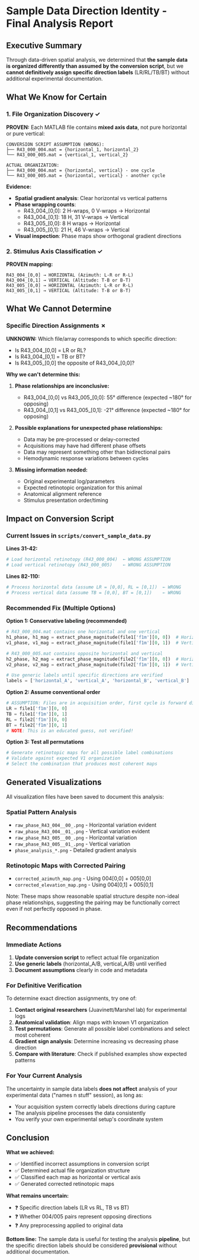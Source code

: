 # Sample Data Direction Identity - Final Analysis Report

## Executive Summary

Through data-driven spatial analysis, we determined that **the sample data is organized differently than assumed by the conversion script**, but we **cannot definitively assign specific direction labels** (LR/RL/TB/BT) without additional experimental documentation.

## What We Know for Certain

### 1. File Organization Discovery ✓

**PROVEN:** Each MATLAB file contains **mixed axis data**, not pure horizontal or pure vertical:

```
CONVERSION SCRIPT ASSUMPTION (WRONG):
├── R43_000_004.mat = {horizontal_1, horizontal_2}
└── R43_000_005.mat = {vertical_1, vertical_2}

ACTUAL ORGANIZATION:
├── R43_000_004.mat = {horizontal, vertical} - one cycle
└── R43_000_005.mat = {horizontal, vertical} - another cycle
```

**Evidence:**
- **Spatial gradient analysis**: Clear horizontal vs vertical patterns
- **Phase wrapping counts**:
  - R43_004_[0,0]: 2 H-wraps, 0 V-wraps → Horizontal
  - R43_004_[0,1]: 18 H, 31 V-wraps → Vertical
  - R43_005_[0,0]: 8 H wraps → Horizontal
  - R43_005_[0,1]: 21 H, 46 V-wraps → Vertical
- **Visual inspection**: Phase maps show orthogonal gradient directions

### 2. Stimulus Axis Classification ✓

**PROVEN mapping:**
```
R43_004_[0,0] → HORIZONTAL (Azimuth: L-R or R-L)
R43_004_[0,1] → VERTICAL (Altitude: T-B or B-T)
R43_005_[0,0] → HORIZONTAL (Azimuth: L-R or R-L)
R43_005_[0,1] → VERTICAL (Altitude: T-B or B-T)
```

## What We Cannot Determine

### Specific Direction Assignments ✗

**UNKNOWN:** Which file/array corresponds to which specific direction:
- Is R43_004_[0,0] = LR or RL?
- Is R43_004_[0,1] = TB or BT?
- Is R43_005_[0,0] the opposite of R43_004_[0,0]?

**Why we can't determine this:**

1. **Phase relationships are inconclusive:**
   - R43_004_[0,0] vs R43_005_[0,0]: 55° difference (expected ~180° for opposing)
   - R43_004_[0,1] vs R43_005_[0,1]: -21° difference (expected ~180° for opposing)

2. **Possible explanations for unexpected phase relationships:**
   - Data may be pre-processed or delay-corrected
   - Acquisitions may have had different phase offsets
   - Data may represent something other than bidirectional pairs
   - Hemodynamic response variations between cycles

3. **Missing information needed:**
   - Original experimental log/parameters
   - Expected retinotopic organization for this animal
   - Anatomical alignment reference
   - Stimulus presentation order/timing

## Impact on Conversion Script

### Current Issues in `scripts/convert_sample_data.py`

**Lines 31-42:**
```python
# Load horizontal retinotopy (R43_000_004)  ← WRONG ASSUMPTION
# Load vertical retinotopy (R43_000_005)    ← WRONG ASSUMPTION
```

**Lines 82-110:**
```python
# Process horizontal data (assume LR = [0,0], RL = [0,1])  ← WRONG
# Process vertical data (assume TB = [0,0], BT = [0,1])    ← WRONG
```

### Recommended Fix (Multiple Options)

**Option 1: Conservative labeling (recommended)**
```python
# R43_000_004.mat contains one horizontal and one vertical
h1_phase, h1_mag = extract_phase_magnitude(file1['f1m'][0, 0])  # Horizontal A
v1_phase, v1_mag = extract_phase_magnitude(file1['f1m'][0, 1])  # Vertical A

# R43_000_005.mat contains opposite horizontal and vertical
h2_phase, h2_mag = extract_phase_magnitude(file2['f1m'][0, 0])  # Horizontal B
v2_phase, v2_mag = extract_phase_magnitude(file2['f1m'][0, 1])  # Vertical B

# Use generic labels until specific directions are verified
labels = ['horizontal_A', 'vertical_A', 'horizontal_B', 'vertical_B']
```

**Option 2: Assume conventional order**
```python
# ASSUMPTION: Files are in acquisition order, first cycle is forward direction
LR = file1['f1m'][0, 0]
TB = file1['f1m'][0, 1]
RL = file2['f1m'][0, 0]
BT = file2['f1m'][0, 1]
# NOTE: This is an educated guess, not verified!
```

**Option 3: Test all permutations**
```python
# Generate retinotopic maps for all possible label combinations
# Validate against expected V1 organization
# Select the combination that produces most coherent maps
```

## Generated Visualizations

All visualization files have been saved to document this analysis:

### Spatial Pattern Analysis
- `raw_phase_R43_004__00_.png` - Horizontal variation evident
- `raw_phase_R43_004__01_.png` - Vertical variation evident
- `raw_phase_R43_005__00_.png` - Horizontal variation
- `raw_phase_R43_005__01_.png` - Vertical variation
- `phase_analysis_*.png` - Detailed gradient analysis

### Retinotopic Maps with Corrected Pairing
- `corrected_azimuth_map.png` - Using 004[0,0] + 005[0,0]
- `corrected_elevation_map.png` - Using 004[0,1] + 005[0,1]

Note: These maps show reasonable spatial structure despite non-ideal phase relationships, suggesting the pairing may be functionally correct even if not perfectly opposed in phase.

## Recommendations

### Immediate Actions

1. **Update conversion script** to reflect actual file organization
2. **Use generic labels** (horizontal_A/B, vertical_A/B) until verified
3. **Document assumptions** clearly in code and metadata

### For Definitive Verification

To determine exact direction assignments, try one of:

1. **Contact original researchers** (Juavinett/Marshel lab) for experimental logs
2. **Anatomical validation**: Align maps with known V1 organization
3. **Test permutations**: Generate all possible label combinations and select most coherent
4. **Gradient sign analysis**: Determine increasing vs decreasing phase direction
5. **Compare with literature**: Check if published examples show expected patterns

### For Your Current Analysis

The uncertainty in sample data labels **does not affect** analysis of your experimental data ("names n stuff" session), as long as:
- Your acquisition system correctly labels directions during capture
- The analysis pipeline processes the data consistently
- You verify your own experimental setup's coordinate system

## Conclusion

**What we achieved:**
- ✅ Identified incorrect assumptions in conversion script
- ✅ Determined actual file organization structure
- ✅ Classified each map as horizontal or vertical axis
- ✅ Generated corrected retinotopic maps

**What remains uncertain:**
- ❓ Specific direction labels (LR vs RL, TB vs BT)
- ❓ Whether 004/005 pairs represent opposing directions
- ❓ Any preprocessing applied to original data

**Bottom line:** The sample data is useful for testing the analysis **pipeline**, but the specific direction labels should be considered **provisional** without additional documentation.
